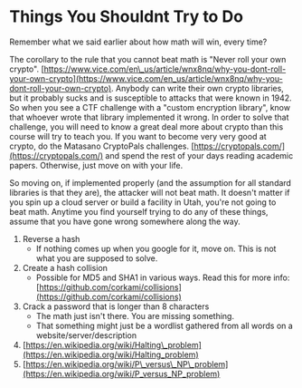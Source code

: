 # Things You Shouldnt Try to Do

Remember what we said earlier about how math will win, every time?

The corollary to the rule that you cannot beat math is "Never roll your own crypto". [https://www.vice.com/en\_us/article/wnx8nq/why-you-dont-roll-your-own-crypto](https://www.vice.com/en_us/article/wnx8nq/why-you-dont-roll-your-own-crypto). Anybody can write their own crypto libraries, but it probably sucks and is susceptible to attacks that were known in 1942. So when you see a CTF challenge with a "custom encryption library", know that whoever wrote that library implemented it wrong. In order to solve that challenge, you will need to know a great deal more about crypto than this course will try to teach you. If you want to become very very good at crypto, do the Matasano CryptoPals challenges. [https://cryptopals.com/](https://cryptopals.com/) and spend the rest of your days reading academic papers. Otherwise, just move on with your life.

So moving on, if implemented properly \(and the assumption for all standard libraries is that they are\), the attacker will not beat math. It doesn't matter if you spin up a cloud server or build a facility in Utah, you're not going to beat math. Anytime you find yourself trying to do any of these things, assume that you have gone wrong somewhere along the way.

1. Reverse a hash
   * If nothing comes up when you google for it, move on. This is not what you are supposed to solve.
2. Create a hash collision
   * Possible for MD5 and SHA1 in various ways. Read this for more info: [https://github.com/corkami/collisions](https://github.com/corkami/collisions)  
3. Crack a password that is longer than 8 characters
   * The math just isn't there. You are missing something.
   * That something might just be a wordlist gathered from all words on a website/server/description
4. [https://en.wikipedia.org/wiki/Halting\_problem](https://en.wikipedia.org/wiki/Halting_problem)
5. [https://en.wikipedia.org/wiki/P\_versus\_NP\_problem](https://en.wikipedia.org/wiki/P_versus_NP_problem)

